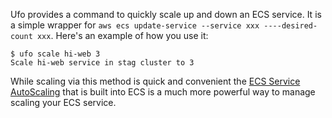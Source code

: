 Ufo provides a command to quickly scale up and down an ECS service. It is a simple wrapper for `aws ecs update-service --service xxx ----desired-count xxx`.  Here's an example of how you use it:

    $ ufo scale hi-web 3
    Scale hi-web service in stag cluster to 3

While scaling via this method is quick and convenient the [ECS Service AutoScaling](http://docs.aws.amazon.com/AmazonECS/latest/developerguide/service-auto-scaling.html) that is built into ECS is a much more powerful way to manage scaling your ECS service.
